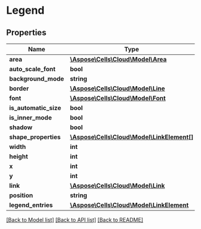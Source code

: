 # Legend

## Properties
Name | Type | Description | Notes
------------ | ------------- | ------------- | -------------
**area** | [**\Aspose\Cells\Cloud\Model\Area**](Area.md) |  | [optional] 
**auto_scale_font** | **bool** |  | [optional] 
**background_mode** | **string** |  | [optional] 
**border** | [**\Aspose\Cells\Cloud\Model\Line**](Line.md) |  | [optional] 
**font** | [**\Aspose\Cells\Cloud\Model\Font**](Font.md) |  | [optional] 
**is_automatic_size** | **bool** |  | [optional] 
**is_inner_mode** | **bool** |  | [optional] 
**shadow** | **bool** |  | [optional] 
**shape_properties** | [**\Aspose\Cells\Cloud\Model\LinkElement[]**](LinkElement.md) |  | [optional] 
**width** | **int** |  | [optional] 
**height** | **int** |  | [optional] 
**x** | **int** |  | [optional] 
**y** | **int** |  | [optional] 
**link** | [**\Aspose\Cells\Cloud\Model\Link**](Link.md) |  | [optional] 
**position** | **string** |  | [optional] 
**legend_entries** | [**\Aspose\Cells\Cloud\Model\LinkElement**](LinkElement.md) |  | [optional] 

[[Back to Model list]](../README.md#documentation-for-models) [[Back to API list]](../README.md#documentation-for-api-endpoints) [[Back to README]](../README.md)


